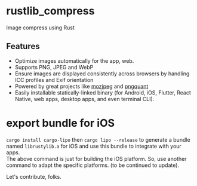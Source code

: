 # rustlib_compress
Image compress using Rust

## Features

- Optimize images automatically for the app, web.
- Supports PNG, JPEG and WebP
- Ensure images are displayed consistently across browsers by handling ICC profiles and Exif orientation
- Powered by great projects like [mozjpeg](https://github.com/mozilla/mozjpeg) and [pngquant](https://pngquant.org/)
- Easily installable statically-linked binary (for Android, iOS, Flutter, React Native, web apps, desktop apps, and even terminal CLI).

# export bundle for iOS
`cargo install cargo-lipo`
then
`cargo lipo --release`
to generate a bundle named `librustylib.a` for iOS and use this bundle to integrate with your apps. </br>
The above command is just for building the iOS platform. So, use another command to adapt the specific platforms. (to be continued to update). </br>

Let's contribute, folks.

